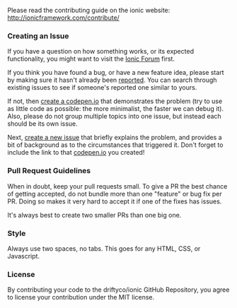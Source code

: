 Please read the contributing guide on the ionic website: http://ionicframework.com/contribute/

### Creating an Issue

If you have a question on how something works, or its expected functionality, you might want to visit the [Ionic Forum](http://forum.ionicframework.com/) first.

If you think you have found a bug, or have a new feature idea, please start by making sure it hasn't already been [reported](https://github.com/driftyco/ionic/issues?state=open). You can search through existing issues to see if someone's reported one similar to yours.

If not, then [create a codepen.io](http://codepen.io/ionic/public-list) that demonstrates the problem (try to use as little code as possible: the more minimalist, the faster we can debug it). Also, please do not group multiple topics into one issue, but instead each should be its own issue.

Next, [create a new issue](https://github.com/driftyco/ionic/issues/new) that briefly explains the problem, and provides a bit of background as to the circumstances that triggered it. Don't forget to include the link to that [codepen.io](http://codepen.io/ionic/public-list) you created! 



### Pull Request Guidelines

When in doubt, keep your pull requests small. To give a PR the best chance of getting accepted, do not bundle more than one "feature" or bug fix per PR. Doing so makes it very hard to accept it if one of the fixes has issues.

It's always best to create two smaller PRs than one big one.

### Style

Always use two spaces, no tabs. This goes for any HTML, CSS, or Javascript.

### License 

By contributing your code to the driftyco/ionic GitHub Repository, you agree to license your contribution under the MIT license.
